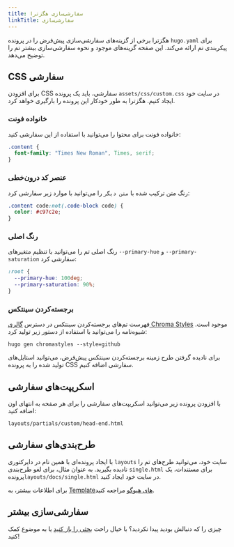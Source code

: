 ```yaml
---
title: سفارشی‌سازی هگزترا
linkTitle: سفارشی‌سازی
---
```


هگزترا برخی از گزینه‌های سفارشی‌سازی پیش‌فرض را در پرونده `hugo.yaml` برای پیکربندی تم ارائه می‌کند.
 این صفحه گزینه‌های موجود و نحوه سفارشی‌سازی بیشتر تم را توضیح می‌دهد.

<!--more-->

## CSS سفارشی

برای افزودن CSS سفارشی، باید یک پرونده `assets/css/custom.css` در سایت خود ایجاد کنیم. هگزترا به طور خودکار این پرونده را بارگیری خواهد کرد.

### خانواده فونت

خانواده فونت برای محتوا را می‌توانید با استفاده از این سفارشی کنید:

```css {filename="assets/css/custom.css"}
.content {
  font-family: "Times New Roman", Times, serif;
}
```

### عنصر کد درون‌خطی

رنگ متن ترکیب شده با `متن دیگر` را می‌توانید با موارد زیر سفارشی کرد:

```css {filename="assets/css/custom.css"}
.content code:not(.code-block code) {
  color: #c97c2e;
}
```

### رنگ اصلی

رنگ اصلی تم را می‌توانید با تنظیم متغیرهای `--primary-hue` و `--primary-saturation` سفارشی کرد:

```css {filename="assets/css/custom.css"}
:root {
  --primary-hue: 100deg;
  --primary-saturation: 90%;
}
```

### برجسته‌کردن سینتکس

فهرست تم‌های برجسته‌کردن سینتکس در دسترس [گالری Chroma Styles](https://xyproto.github.io/splash/docs/all.html) موجود است. شیوه‌نامه را می‌توانید با استفاده از دستور زیر تولید کرد:

```shell
hugo gen chromastyles --style=github
```

برای نادیده گرفتن طرح زمینه برجسته‌کردن سینتکس پیش‌فرض، می‌توانید استایل‌های تولید شده را به پرونده CSS سفارشی اضافه کنیم.

## اسکریپت‌های سفارشی

با افزودن پرونده زیر می‌توانید اسکریپت‌های سفارشی را برای هر صفحه به انتهای اون اضافه کنید:

```
layouts/partials/custom/head-end.html
```

## طرح‌بندی‌های سفارشی

با ایجاد پرونده‌ای با همین نام در دایرکتوری `layouts` سایت خود، می‌توانید طرح‌های تم را نادیده بگیرید.
 به عنوان مثال، برای لغو طرح‌بندی `single.html` برای مستندات، یک پرونده`layouts/docs/single.html` در سایت خود ایجاد کنید.

برای اطلاعات بیشتر، به [Templateهای هیوگو](https://gohugo.io/templates/) مراجعه کنید.

## سفارشی‌سازی بیشتر

چیزی را که دنبالش بودید پیدا نکردید؟ با خیال راحت [بحثی را باز کنید](https://github.com/imfing/hextra/discussions) یا به موضوع کمک کنید!

